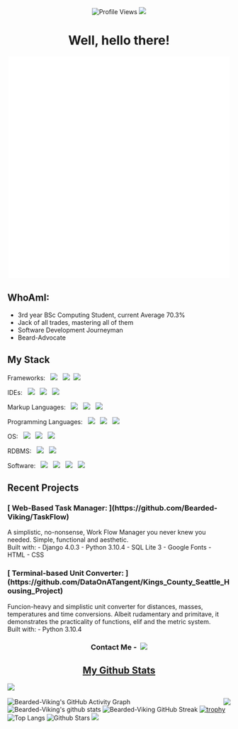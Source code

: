 <p align="center">
  <img src="https://komarev.com/ghpvc/?username=Bearded-Viking&color=5102fc&style=for-the-badge" alt="Profile Views">
  <img src="https://img.shields.io/badge/BSc%20Computing-III-5102fc?style=for-the-badge" />
</p>
  <h1 align="center">Well, hello there!</h1>

<p align="center"><img src="https://raw.githubusercontent.com/Bearded-Viking/Bearded-Viking/main/images/cartoonDOS.gif" width="500"/></p>

<h2>WhoAmI:</h2>

- 3rd year BSc Computing Student, current Average 70.3%
- Jack of all trades, mastering all of them
- Software Development Journeyman
- Beard-Advocate

<h2>My Stack</h2>

Frameworks: &nbsp;
<img src="https://img.shields.io/badge/Django-092E20?logo=django&style=for-the-badge"> &nbsp;
<img src="https://img.shields.io/badge/PyQT-299936?logo=qt&style=for-the-badge">&nbsp;
<img src="https://img.shields.io/badge/QT-299936?logo=qt&style=for-the-badge"> <br>

IDEs: &nbsp;
<img src="https://img.shields.io/badge/Code%20Blocks-2d9625?logo=windows&style=for-the-badge"> &nbsp;
<img src="https://img.shields.io/badge/Sublime%20Text-bc7101?logo=sublimetext&style=for-the-badge"> &nbsp;
<img src="https://img.shields.io/badge/Visual%20Studio%20Code-5C2D91?logo=visualstudiocode&style=for-the-badge"> <br>

Markup Languages: &nbsp;
<img src="https://img.shields.io/badge/CSS3-1572B6?logo=css3&style=for-the-badge"> &nbsp;
<img src="https://img.shields.io/badge/HTML5-9e3417?logo=html5&style=for-the-badge"> &nbsp;
<img src="https://img.shields.io/badge/Markdown-000000?logo=markdown&style=for-the-badge"> <br>

Programming Languages: &nbsp;
<img src="https://img.shields.io/badge/C++-00599C?logo=cplusplus&style=for-the-badge"> &nbsp;
<img src="https://img.shields.io/badge/Java%20Script-b7a835?logo=cplusplus&style=for-the-badge"> &nbsp; 
<img src="https://img.shields.io/badge/Python-224968?logo=python&style=for-the-badge"> <br>

OS: &nbsp; <img src="https://img.shields.io/badge/Kali%20Linux-37c1fc?logo=kalilinux&style=for-the-badge"> &nbsp;
<img src="https://img.shields.io/badge/Linux-000000?logo=linux&style=for-the-badge"> &nbsp;
<img src="https://img.shields.io/badge/Windows-0078D6?logo=windows&style=for-the-badge"> <br>

RDBMS: &nbsp; 
<img src="https://img.shields.io/badge/MySQL-224968?logo=mysql&style=for-the-badge"> &nbsp;
<img src="https://img.shields.io/badge/Oracle-F80000?logo=oracle&style=for-the-badge"> <br>

Software: &nbsp;
<img src="https://img.shields.io/badge/Aobe-FF0000?logo=adobe&style=for-the-badge"> &nbsp;
<img src="https://img.shields.io/badge/Delphi-EE1F35?logo=delphi&style=for-the-badge"> &nbsp;
<img src="https://img.shields.io/badge/Microsoft&20Office-D83B01?logo=microsoftoffice&style=for-the-badge"> &nbsp;
<img src="https://img.shields.io/badge/Scratch-165aba?logo=scratch&style=for-the-badge"> <br>

<h2>Recent Projects</h2>
<h3> [ Web-Based Task Manager: ](https://github.com/Bearded-Viking/TaskFlow)</h3>
A simplistic, no-nonsense, Work Flow Manager you never knew you needed. Simple, functional and aesthetic. <br>
Built with:
- Django 4.0.3
- Python 3.10.4
- SQL Lite 3
- Google Fonts
- HTML
- CSS

<h3> [ Terminal-based Unit Converter: ](https://github.com/DataOnATangent/Kings_County_Seattle_Housing_Project)</h3>
Funcion-heavy and simplistic unit converter for distances, masses, temperatures and time conversions. Albeit rudamentary and primitave, it demonstrates the practicality of functions, elif and the metric system. <br>
Built with:
- Python 3.10.4

<h3 align = "center" >Contact Me -&nbsp; <a href="https://t.me/Bearded-Viking"><img src="https://img.shields.io/badge/Telegram-26A5E4?logo=telegram&style=for-the-badge"></a></h3>


<h2 align="center"><u>My Github Stats</u></h2>
<img src="https://user-images.githubusercontent.com/73097560/115834477-dbab4500-a447-11eb-908a-139a6edaec5c.gif">

![Bearded-Viking's GitHub Activity Graph](https://activity-graph.herokuapp.com/graph?username=Bearded-Viking&theme=react-dark)
<img align="right" src="https://metrics.lecoq.io/Bearded-Viking?template=classic&isocalendar=1&achievements=1&introduction=1&isocalendar.duration=half-year&achievements.threshold=C&achievements.secrets=true&achievements.display=detailed&achievements.limit=0&introduction.title=true&config.timezone=Africa%2FJohannesburg">	
![Bearded-Viking's github stats](https://github-readme-stats.vercel.app/api?username=Bearded-Viking&show_icons=true&theme=algolia)
![Bearded-Viking GitHub Streak](https://github-readme-streak-stats.herokuapp.com/?user=Bearded-Viking&theme=algolia)
[![trophy](https://github-profile-trophy.vercel.app/?username=Bearded-Viking&theme=algolia&row=2&column=3&margin-w=82)](https://github.com/ryo-ma/github-profile-trophy&margin)
![Top Langs](https://github-readme-stats.vercel.app/api/top-langs/?username=Bearded-Viking&theme=algolia)
![Github Stars](https://github-readme-stats.vercel.app/api?username=Bearded-Viking&show_icons=true&locale=en&count_private=true&hide_rank=true&custom_title=My%20GitHub%20Stats&disable_animations=true&theme=algolia)
<img src="https://user-images.githubusercontent.com/73097560/115834477-dbab4500-a447-11eb-908a-139a6edaec5c.gif">
